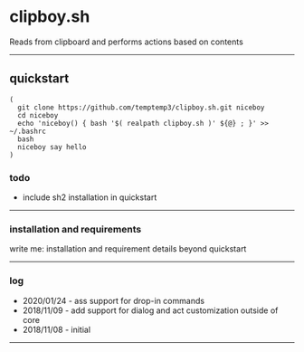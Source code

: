 # clipboy.sh

Reads from clipboard and performs actions based on contents

---

## quickstart

```
(
  git clone https://github.com/temptemp3/clipboy.sh.git niceboy
  cd niceboy
  echo 'niceboy() { bash '$( realpath clipboy.sh )' ${@} ; }' >> ~/.bashrc
  bash
  niceboy say hello
)
```

### todo

 + include sh2 installation in quickstart

---

### installation and requirements

write me: installation and requirement details beyond quickstart

---

### log

 + 2020/01/24 - ass support for drop-in commands
 + 2018/11/09 - add support for dialog and act customization outside of core
 + 2018/11/08 - initial

---
